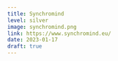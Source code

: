 ```yaml
---
title: Synchromind
level: silver
image: synchromind.png
link: https://www.synchromind.eu/
date: 2023-01-17
draft: true
---
```

